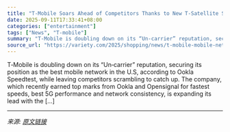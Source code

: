 ```yaml
---
title: "T-Mobile Soars Ahead of Competitors Thanks to New T-Satellite Service"
date: 2025-09-11T17:33:41+08:00
categories: ["entertainment"]
tags: ["News", "T-mobile"]
summary: "T‑Mobile is doubling down on its “Un‑carrier” reputation, securing its position as the best mobile network in the U.S, according to Ookla Speedtest, while leaving competitors scrambling to catch up. T"
source_url: "https://variety.com/2025/shopping/news/t-mobile-mobile-network-sign-up-online-1236515325/"
---
```


T‑Mobile is doubling down on its “Un‑carrier” reputation, securing its position as the best mobile network in the U.S, according to Ookla Speedtest, while leaving competitors scrambling to catch up. The company, which recently earned top marks from Ookla and Opensignal for fastest speeds, best 5G performance and network consistency, is expanding its lead with the [&#8230;]

---

*来源: [原文链接](https://variety.com/2025/shopping/news/t-mobile-mobile-network-sign-up-online-1236515325/)*
